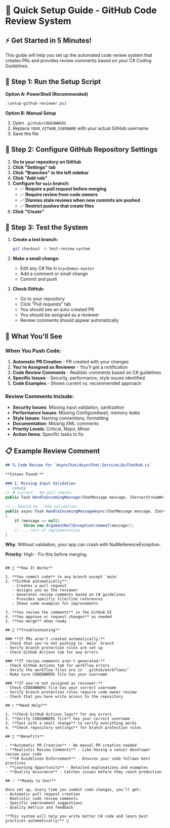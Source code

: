 # 🚀 Quick Setup Guide - GitHub Code Review System

## ⚡ **Get Started in 5 Minutes!**

This guide will help you set up the automated code review system that creates PRs and provides review comments based on your C# Coding Guidelines.

## 🔧 **Step 1: Run the Setup Script**

**Option A: PowerShell (Recommended)**
```powershell
.\setup-github-reviewer.ps1
```

**Option B: Manual Setup**
1. Open `.github/CODEOWNERS`
2. Replace `YOUR_GITHUB_USERNAME` with your actual GitHub username
3. Save the file

## 🔧 **Step 2: Configure GitHub Repository Settings**

1. **Go to your repository on GitHub**
2. **Click "Settings" tab**
3. **Click "Branches" in the left sidebar**
4. **Click "Add rule"**
5. **Configure for `main` branch:**
   - ✅ **Require a pull request before merging**
   - ✅ **Require review from code owners**
   - ✅ **Dismiss stale reviews when new commits are pushed**
   - ✅ **Restrict pushes that create files**
6. **Click "Create"**

## 🔧 **Step 3: Test the System**

1. **Create a test branch:**
   ```bash
   git checkout -b test-review-system
   ```

2. **Make a small change:**
   - Edit any C# file in `GrpcDemos-master`
   - Add a comment or small change
   - Commit and push

3. **Check GitHub:**
   - Go to your repository
   - Click "Pull requests" tab
   - You should see an auto-created PR
   - You should be assigned as a reviewer
   - Review comments should appear automatically

## 🎯 **What You'll See**

### **When You Push Code:**
1. **Automatic PR Creation** - PR created with your changes
2. **You're Assigned as Reviewer** - You'll get a notification
3. **Code Review Comments** - Realistic comments based on C# guidelines
4. **Specific Issues** - Security, performance, style issues identified
5. **Code Examples** - Shows current vs. recommended approach

### **Review Comments Include:**
- **Security Issues**: Missing input validation, sanitization
- **Performance Issues**: Missing ConfigureAwait, memory leaks  
- **Style Issues**: Naming conventions, formatting
- **Documentation**: Missing XML comments
- **Priority Levels**: Critical, Major, Minor
- **Action Items**: Specific tasks to fix

## 📋 **Example Review Comment**

```markdown
## 🔍 Code Review for `AsyncChat/AsyncChat.ServiceLib/ChatHub.cs`

**Issues Found:**

### 1. Missing Input Validation
```csharp
// ❌ Current - No null checks
public Task HandleIncomingMessage(ChatMessage message, IServerStreamWriter<ChatMessage> responseStream)

// ✅ Should be - Add validation
public async Task HandleIncomingMessageAsync(ChatMessage message, IServerStreamWriter<ChatMessage> responseStream)
{
    if (message == null)
        throw new ArgumentNullException(nameof(message));
    // ... rest of implementation
}
```

**Why**: Without validation, your app can crash with NullReferenceException.

**Priority**: High - Fix this before merging.
```

## 🚀 **How It Works**

1. **You commit code** to any branch except `main`
2. **GitHub automatically**:
   - Creates a pull request
   - Assigns you as the reviewer
   - Generates review comments based on C# guidelines
   - Provides specific file/line references
   - Shows code examples for improvements

3. **You review the comments** in the GitHub UI
4. **You approve or request changes** as needed
5. **You merge** when ready

## 🔧 **Troubleshooting**

### **If PRs aren't created automatically:**
- Check that you're not pushing to `main` branch
- Verify branch protection rules are set up
- Check GitHub Actions tab for any errors

### **If review comments aren't generated:**
- Check GitHub Actions tab for workflow errors
- Verify the workflow files are in `.github/workflows/`
- Make sure CODEOWNERS file has your username

### **If you're not assigned as reviewer:**
- Check CODEOWNERS file has your correct username
- Verify branch protection rules require code owner review
- Check that you have write access to the repository

## 📞 **Need Help?**

1. **Check GitHub Actions logs** for any errors
2. **Verify CODEOWNERS file** has your correct username
3. **Test with a small change** to verify everything works
4. **Check repository settings** for branch protection rules

## 🎉 **Benefits**

- **Automatic PR Creation** - No manual PR creation needed
- **Realistic Review Comments** - Like having a senior developer review your code
- **C# Guidelines Enforcement** - Ensures your code follows best practices
- **Learning Opportunity** - Detailed explanations and examples
- **Quality Assurance** - Catches issues before they reach production

## ✅ **Ready to Use!**

Once set up, every time you commit code changes, you'll get:
- Automatic pull request creation
- Realistic code review comments
- Specific improvement suggestions
- Quality metrics and feedback

**This system will help you write better C# code and learn best practices automatically!** 🚀
